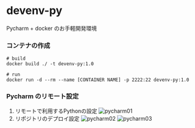 devenv-py
==
Pycharm + docker のお手軽開発環境

### コンテナの作成
```
# build
docker build ./ -t devenv-py:1.0

# run
docker run -d --rm --name [CONTAINER NAME] -p 2222:22 devenv-py:1.0
```

### Pycharm のリモート設定
1. リモートで利用するPythonの設定
![pycharm01](https://user-images.githubusercontent.com/5583062/58305133-ef9c3580-7e31-11e9-897e-4c71aeb4a822.png)
2. リポジトリのデプロイ設定
![pycharm02](https://user-images.githubusercontent.com/5583062/58305385-db0c6d00-7e32-11e9-97a7-ea72a6cf73af.jpg)
![pycharm03](https://user-images.githubusercontent.com/5583062/58305435-0f802900-7e33-11e9-8e5c-33f29c6f9e5d.jpg)